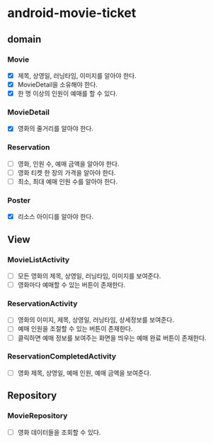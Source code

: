 # android-movie-ticket

## domain

### Movie
- [x] 제목, 상영일, 러닝타임, 이미지를 알아야 한다.
- [x] MovieDetail을 소유해야 한다.
- [x] 한 명 이상의 인원이 예매를 할 수 있다.

### MovieDetail
- [x] 영화의 줄거리를 알아야 한다.

### Reservation
- [ ] 영화, 인원 수, 예매 금액을 알아야 한다.
- [ ] 영화 티켓 한 장의 가격을 알아야 한다.
- [ ] 최소, 최대 예매 인원 수를 알아야 한다.

### Poster
- [x] 리소스 아이디를 알아야 한다.

## View

### MovieListActivity
- [ ] 모든 영화의 제목, 상영일, 러닝타임, 이미지를 보여준다.
- [ ] 영화마다 예매할 수 있는 버튼이 존재한다.

### ReservationActivity
- [ ] 영화의 이미지, 제목, 상영일, 러닝타임, 상세정보를 보여준다.
- [ ] 예매 인원을 조절할 수 있는 버튼이 존재한다.
- [ ] 클릭하면 예매 정보를 보여주는 화면을 띄우는 예매 완료 버튼이 존재한다.

### ReservationCompletedActivity
- [ ] 영화 제목, 상영일, 예매 인원, 예매 금액을 보여준다.

## Repository

### MovieRepository
- [ ] 영화 데이터들을 조회할 수 있다.
